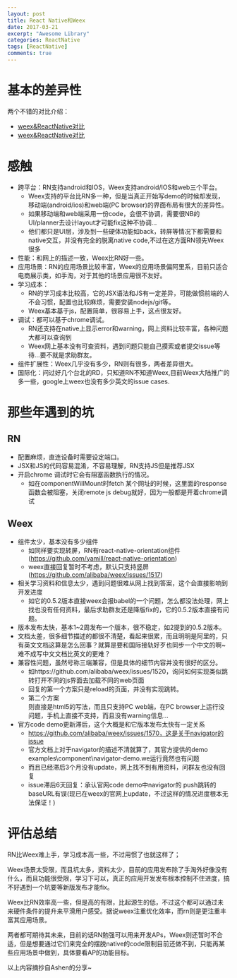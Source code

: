 ```yaml
---
layout: post
title: React Native和Weex
date: 2017-03-21
excerpt: "Awesome Library"
categories: ReactNative
tags: [ReactNative]
comments: true
---
```


# 基本的差异性

两个不错的对比介绍：

- [weex&ReactNative对比](https://zhuanlan.zhihu.com/p/21677103)
- [weex&ReactNative对比](https://yq.aliyun.com/articles/57992)


# 感触

- 跨平台：RN支持android和IOS，Weex支持android/IOS和web三个平台。
    - Weex支持的平台比RN多一种，但是当真正开始写demo的时候却发现，移动端(android/ios)和web端(PC browser)的界面布局有很大的差异性。
    - 如果移动端和web端采用一份code，会很不协调，需要很NB的UI/planner去设计layout才可能fix这种不协调…
    - 他们都只是UI层，涉及到一些硬体功能如back，转屏等情况下都需要和native交互，并没有完全的脱离native code,不过在这方面RN领先Weex很多
- 性能：和网上的描述一致，Weex比RN好一些。
- 应用场景：RN的应用场景比较丰富，Weex的应用场景偏阿里系，目前只适合电商展示类，如手淘，对于其他的场景应用很不友好。
- 学习成本：
    - RN的学习成本比较高，它的JSX语法和JS有一定差异，可能做惯前端的人不会习惯，配置也比较麻烦，需要安装nodejs/git等。
    - Weex基本基于js，配置简单，很容易上手，这点很友好。
- 调试：都可以基于chrome调试。
    - RN还支持在native上显示error和warning，网上资料比较丰富，各种问题大都可以查询到
    - Weex网上基本没有可查资料，遇到问题只能自己摸索或者提交issue等待…要不就是求助群友。
- 组件扩展性：Weex几乎没有多少，RN则有很多，两者差异很大。
- 国际化：问过好几个台北的RD，只知道RN不知道Weex,目前Weex大陆推广的多一些，google上weex也没有多少英文的issue cases.


# 那些年遇到的坑

## RN

- 配置麻烦，直连设备时需要设定端口。
- JSX和JS的代码容易混淆，不容易理解，RN支持JS但是推荐JSX
- 开启chrome 调试时它会有阻塞函数执行的情况。
    - 如在componentWillMount时fetch 某个网址的时候，这里面的response函数会被阻塞，关闭remote js debug就好，因为一般都是开着chrome调试

## Weex

- 组件太少，基本没有多少组件
    - 如同样要实现转屏，RN有react-native-orientation组件(https://github.com/yamill/react-native-orientation)
    - weex直接回复暂时不考虑，默认只支持竖屏(https://github.com/alibaba/weex/issues/1517)
- 相关学习资料和信息太少，遇到问题很难从网上找到答案，这个会直接影响到开发进度
    - 如它的0.5.2版本直接weex会报babel的一个问题，怎么都没法处理，网上找也没有任何资料，最后求助群友还是降版fix的，它的0.5.2版本直接有问题。
- 版本发布太快，基本1~2周发布一个版本，很不稳定，如2提到的0.5.2版本。
- 文档太差，很多细节描述的都很不清楚，看起来很累，而且明明是阿里的，只有英文文档这算是怎么回事？就算是要和国际接轨好歹也同步一个中文的啊~难不成写中文文档比英文的更难？
- 兼容性问题，虽然号称三端兼容，但是具体的细节内容并没有很好的区分。
    - 如https://github.com/alibaba/weex/issues/1520，询问如何实现类似跳转打开不同的js界面去加载不同的web页面
    - 回复的第一个方案<web>只是reload的页面，并没有实现跳转。
    - 第二个方案<div>则直接是html5的写法，而且只支持PC web端，在PC browser上运行没问题，手机上直接不支持，而且没有warning信息…
- 官方code demo更新滞后，这个大概是和它版本发布太快有一定关系
    - https://github.com/alibaba/weex/issues/1570，这是关于navigator的issue
    - 官方文档上对于navigator的描述不清就算了，其官方提供的demo examples\component\navigator-demo.we运行竟然也有问题
    - 而且已经滞后3个月没有update，网上找不到有用资料，问群友也没有回复
    - issue滞后6天回复：承认官网code demo中navigator的 push跳转的baseURL有误(现已在weex的官网上update，不过这样的情况进度根本无法保证！)

# 评估总结

RN比Weex难上手，学习成本高一些，不过用惯了也就这样了；

Weex场景太受限，而且坑太多，资料太少，目前的应用发布除了手淘外好像没有什么，而且功能很受限，学习下可以，真正的应用开发发布根本控制不住进度，搞不好遇到一个坑要等新版发布才能fix。

Weex比RN效率高一些，但是高的有限，比起源生的低，不过这个都可以通过未来硬件条件的提升来平滑用户感受。据说weex注重优化效率，而rn则是更注重丰富其应用场景。

两者都可期待其未来，目前的话RN勉强可以用来开发APs，Weex则还暂时不合适，但是想要通过它们来完全的摆脱native的code限制目前还做不到，只能再某些应用场景中做到，具体要看AP的功能目标。

以上内容摘抄自Ashen的分享~
